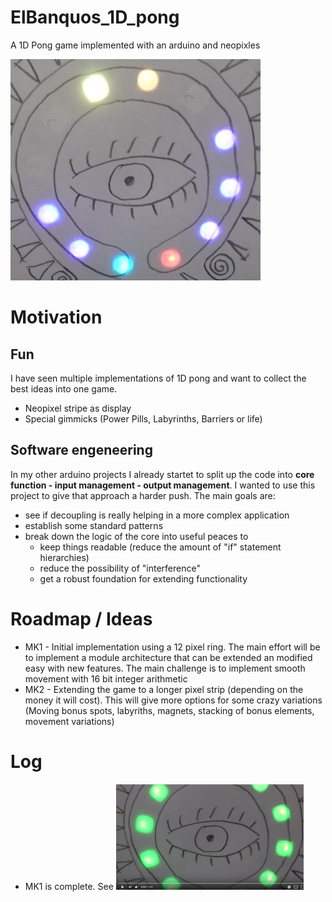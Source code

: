 # ElBanquos_1D_pong
A 1D Pong game implemented with an arduino and neopixles

![splash](docs/mk1_splash.jpg)

# Motivation
## Fun
I have seen multiple implementations of 1D pong and want to collect the best ideas into one game. 
* Neopixel stripe as display
* Special gimmicks (Power Pills, Labyrinths, Barriers or life)
## Software engeneering
In my other arduino projects I already startet to split up the code into **core function - input management - output management**. I wanted to use this project to give that approach a harder push. The main goals are:
* see if decoupling is really helping in a more complex application
* establish some standard patterns
* break down the logic of the core into useful peaces to
    * keep things readable (reduce the amount of "if" statement hierarchies) 
    * reduce the possibility of "interference" 
    * get a robust foundation for extending functionality

# Roadmap / Ideas
* MK1 - Initial implementation using a 12 pixel ring. The main effort will be to implement a module architecture that can be extended an modified easy with new features. The main challenge is to implement smooth movement with 16 bit integer arithmetic
* MK2 - Extending the game to a longer pixel strip (depending on the money it will cost). This will give more options for some crazy variations (Moving bonus spots, labyriths, magnets, stacking of bonus elements, movement variations)

# Log
* MK1 is complete. See [![MK1 Video](docs/m1_demo_video_splash.jpg)](https://youtu.be/OK5DsR__NZ8)
